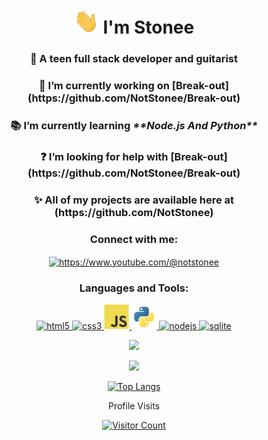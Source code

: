 <h1 align='center'><img src='https://raw.githubusercontent.com/DhanushNehru/DhanushNehru/master/assets/wave.gif' width=40px height=40px> I'm Stonee</h1>
<h3 align='center'> 🎸 A teen full stack developer and guitarist</h3>

<h3 align='center'> 💼 I’m currently working on [Break-out] (https://github.com/NotStonee/Break-out)</h2>

<h3 align='center'> 📚 I’m currently learning <em>**Node.js And Python**</em></h2>

<h3 align='center'> ❓ I’m looking for help with [Break-out] (https://github.com/NotStonee/Break-out)</h2>

<h3 align='center'> ✨ All of my projects are available here at (https://github.com/NotStonee)</h2>

<h3 align='center'>Connect with me:</h3>
<p align='center'>
  <a href='https://www.youtube.com/@NotStonee' target='blank'><img align='center' src='https://raw.githubusercontent.com/rahuldkjain/github-profile-readme-generator/master/src/images/icons/Social/youtube.svg' alt='https://www.youtube.com/@notstonee' height='30' width='40' /></a>
</p>

<h3 align='center'>Languages and Tools:</h3>
<p align='center'>
   <a href='https://www.w3schools.com/html/' target='_blank' rel='noreferrer'> <img src='https://cdn.jsdelivr.net/gh/devicons/devicon/icons/html5/html5-original.svg' alt='html5' width='40' height='40'/> </a>
    <a href='https://www.w3schools.com/css/' target='_blank' rel='noreferrer'> <img src='https://cdn.jsdelivr.net/gh/devicons/devicon/icons/css3/css3-original.svg' alt='css3' width='40' height='40'/> </a>
    <a href='https://www.w3schools.com/js/' target='_blank' rel='noreferrer'> <img src='https://raw.githubusercontent.com/devicons/devicon/master/icons/javascript/javascript-original.svg' alt='javascript' width='40' height='40'/> </a>
    <a href='https://www.w3schools.com/python/' target='_blank' rel='noreferrer'> <img src='https://raw.githubusercontent.com/devicons/devicon/master/icons/python/python-original.svg' alt='python' width='40' height='40'/> </a>
  <a href='https://www.w3schools.com/nodejs/' target='_blank' rel='noreferrer'> <img src='https://cdn.jsdelivr.net/gh/devicons/devicon/icons/nodejs/nodejs-original.svg' alt='nodejs' width='40' height='40'/> </a>
    <a href='https://www.w3schools.com/sql/' target='_blank' rel='noreferrer'> <img src='https://cdn.jsdelivr.net/gh/devicons/devicon/icons/sqlite/sqlite-original.svg' alt='sqlite' width='40' height='40'/></a>
</p>

<p align='center'><a href='https://github.com/NotStonee'><img src='https://github-readme-stats.vercel.app/api?username=notstonee&amp;layout=compact&amp;theme=tokyonight'></a></p>
<p align='center'><a href='https://github.com/NotStonee'><img src='https://github-readme-streak-stats.herokuapp.com/?user=notstonee&theme=tokyonight'></a></p>
<p align='center'><a href='https://github.com/NotStonee'><img src='https://github-readme-stats.vercel.app/api/top-langs/?username=NotStonee&amp;layout=compact&amp;theme=tokyonight' alt='Top Langs'></a></p>
<p align='center'>Profile Visits<p>
<p align='center'><a href='https://github.com/NotStonee'><img src='https://profile-counter.glitch.me/{YOUR USER}/count.svg' alt='Visitor Count'></a></p>
